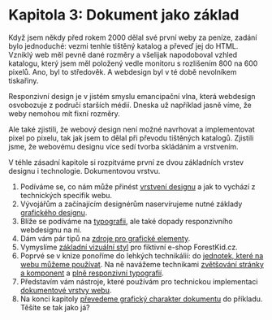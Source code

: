 # Kapitola 3: Dokument jako základ

Když jsem někdy před rokem 2000 dělal své první weby za peníze, zadání bylo jednoduché: vezmi tenhle tištěný katalog a převeď jej do HTML. Vzniklý web měl pevně dané rozměry a všelijak napodoboval vzhled katalogu, který jsem měl položený vedle monitoru s rozlišením 800 na 600 pixelů. Ano, byl to středověk. A webdesign byl v té době nevolníkem tiskařiny. 

Responzivní design je v jistém smyslu emancipační vlna, která webdesign osvobozuje z područí starších médií. Dneska už například jasně víme, že weby nemohou mít fixní rozměry.

Ale také zjistili, že webový design není možné navrhovat a implementovat pixel po pixelu, tak jak jsem to dělal při převodu tištěných katalogů. Zjistili jsme, že webovému designu více sedí tvorba skládáním a vrstvením.
 
V téhle zásadní kapitole si rozpitváme první ze dvou základních vrstev designu i technologie. Dokumentovou vrstvu.

1. Podíváme se, co nám může přinést [vrstvení designu](dokument-zaklad.md) a jak to vychází z technických specifik webu.
2. Vývojářům a začínajícím designérům naservírujeme nutné základy [grafického designu](graficky-design.md).
3. Blíže se podíváme na [typografii](typografie.md), ale také dopady responzivního webdesignu na ni. 
4. Dám vám pár tipů na [zdroje pro grafické elementy](grafika-zdroje.md).
5. Vymyslíme [základní vizuální styl](priklad-barvy-typografie.md) pro fiktivní e-shop ForestKid.cz.
6. Poprvé se v knize ponoříme do lehkých technikálií: do [jednotek, které na webu můžeme používat](jednotky.md). Na ně navážeme technikami [zvětšování stránky a komponent](rem-em-zoom.md) a [plně responzivní typografií](plne-responzivni-typografie.md).
7. Představím vám nástroje, které používám pro technickou implementaci [dokumentové vrstvy webu](dokument-nastroje.md). 
8. Na konci kapitoly [převedeme grafický charakter dokumentu](priklad-dokument.md) do příkladu. Těšíte se tak jako já?

